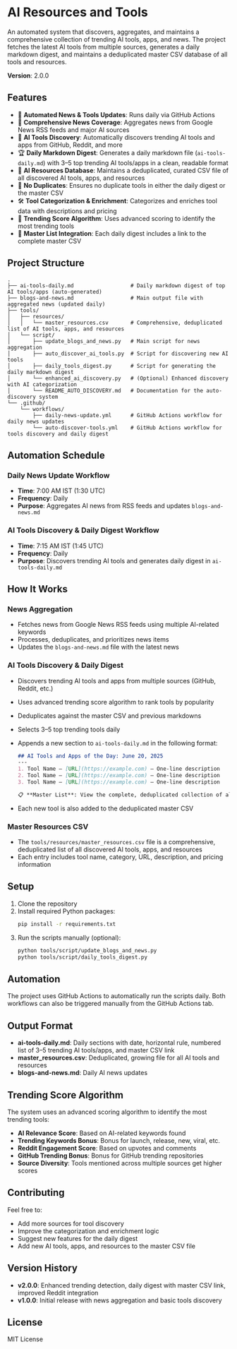# AI Resources and Tools

An automated system that discovers, aggregates, and maintains a comprehensive collection of trending AI tools, apps, and news. The project fetches the latest AI tools from multiple sources, generates a daily markdown digest, and maintains a deduplicated master CSV database of all tools and resources.

**Version**: 2.0.0

## Features

- 🔄 **Automated News & Tools Updates**: Runs daily via GitHub Actions
- 📰 **Comprehensive News Coverage**: Aggregates news from Google News RSS feeds and major AI sources
- 🤖 **AI Tools Discovery**: Automatically discovers trending AI tools and apps from GitHub, Reddit, and more
- 🏆 **Daily Markdown Digest**: Generates a daily markdown file (`ai-tools-daily.md`) with 3–5 top trending AI tools/apps in a clean, readable format
- 📒 **AI Resources Database**: Maintains a deduplicated, curated CSV file of all discovered AI tools, apps, and resources
- 🚫 **No Duplicates**: Ensures no duplicate tools in either the daily digest or the master CSV
- 🛠️ **Tool Categorization & Enrichment**: Categorizes and enriches tool data with descriptions and pricing
- 🎯 **Trending Score Algorithm**: Uses advanced scoring to identify the most trending tools
- 🔗 **Master List Integration**: Each daily digest includes a link to the complete master CSV

## Project Structure

```
.
├── ai-tools-daily.md                  # Daily markdown digest of top AI tools/apps (auto-generated)
├── blogs-and-news.md                  # Main output file with aggregated news (updated daily)
├── tools/
│   ├── resources/
│   │   └── master_resources.csv       # Comprehensive, deduplicated list of AI tools, apps, and resources
│   └── script/
│       ├── update_blogs_and_news.py   # Main script for news aggregation
│       ├── auto_discover_ai_tools.py  # Script for discovering new AI tools
│       ├── daily_tools_digest.py      # Script for generating the daily markdown digest
│       └── enhanced_ai_discovery.py   # (Optional) Enhanced discovery with AI categorization
│       └── README_AUTO_DISCOVERY.md   # Documentation for the auto-discovery system
└── .github/
    └── workflows/
        ├── daily-news-update.yml      # GitHub Actions workflow for daily news updates
        └── auto-discover-tools.yml    # GitHub Actions workflow for tools discovery and daily digest
```

## Automation Schedule

### **Daily News Update Workflow**
- **Time**: 7:00 AM IST (1:30 UTC)
- **Frequency**: Daily
- **Purpose**: Aggregates AI news from RSS feeds and updates `blogs-and-news.md`

### **AI Tools Discovery & Daily Digest Workflow**
- **Time**: 7:15 AM IST (1:45 UTC)
- **Frequency**: Daily
- **Purpose**: Discovers trending AI tools and generates daily digest in `ai-tools-daily.md`

## How It Works

### News Aggregation
- Fetches news from Google News RSS feeds using multiple AI-related keywords
- Processes, deduplicates, and prioritizes news items
- Updates the `blogs-and-news.md` file with the latest news

### AI Tools Discovery & Daily Digest
- Discovers trending AI tools and apps from multiple sources (GitHub, Reddit, etc.)
- Uses advanced trending score algorithm to rank tools by popularity
- Deduplicates against the master CSV and previous markdowns
- Selects 3–5 top trending tools daily
- Appends a new section to `ai-tools-daily.md` in the following format:

  ```markdown
  ## AI Tools and Apps of the Day: June 20, 2025
  ---
  1. Tool Name – [URL](https://example.com) – One-line description
  2. Tool Name – [URL](https://example.com) – One-line description
  3. Tool Name – [URL](https://example.com) – One-line description

  📋 **Master List**: View the complete, deduplicated collection of all AI tools and resources in our [master_resources.csv](tools/resources/master_resources.csv) file.
  ```
- Each new tool is also added to the deduplicated master CSV

### Master Resources CSV
- The `tools/resources/master_resources.csv` file is a comprehensive, deduplicated list of all discovered AI tools, apps, and resources
- Each entry includes tool name, category, URL, description, and pricing information

## Setup

1. Clone the repository
2. Install required Python packages:
   ```bash
   pip install -r requirements.txt
   ```
3. Run the scripts manually (optional):
   ```bash
   python tools/script/update_blogs_and_news.py
   python tools/script/daily_tools_digest.py
   ```

## Automation

The project uses GitHub Actions to automatically run the scripts daily. Both workflows can also be triggered manually from the GitHub Actions tab.

## Output Format

- **ai-tools-daily.md**: Daily sections with date, horizontal rule, numbered list of 3–5 trending AI tools/apps, and master CSV link
- **master_resources.csv**: Deduplicated, growing file for all AI tools and resources
- **blogs-and-news.md**: Daily AI news updates

## Trending Score Algorithm

The system uses an advanced scoring algorithm to identify the most trending tools:

- **AI Relevance Score**: Based on AI-related keywords found
- **Trending Keywords Bonus**: Bonus for launch, release, new, viral, etc.
- **Reddit Engagement Score**: Based on upvotes and comments
- **GitHub Trending Bonus**: Bonus for GitHub trending repositories
- **Source Diversity**: Tools mentioned across multiple sources get higher scores

## Contributing

Feel free to:
- Add more sources for tool discovery
- Improve the categorization and enrichment logic
- Suggest new features for the daily digest
- Add new AI tools, apps, and resources to the master CSV file

## Version History

- **v2.0.0**: Enhanced trending detection, daily digest with master CSV link, improved Reddit integration
- **v1.0.0**: Initial release with news aggregation and basic tools discovery

## License

MIT License
